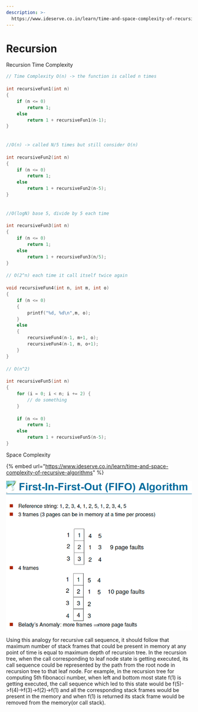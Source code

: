 ```yaml
---
description: >-
  https://www.ideserve.co.in/learn/time-and-space-complexity-of-recursive-algorithms
---
```


# Recursion

Recursion Time Complexity

```cpp
// Time Complexity O(n) -> the function is called n times

int recursiveFun1(int n)
{
    if (n <= 0)
        return 1;
    else
        return 1 + recursiveFun1(n-1);
}


//O(n) -> called N/5 times but still consider O(n)

int recursiveFun2(int n)
{
    if (n <= 0)
        return 1;
    else
        return 1 + recursiveFun2(n-5);
}


//O(logN) base 5, divide by 5 each time

int recursiveFun3(int n)
{
    if (n <= 0)
        return 1;
    else
        return 1 + recursiveFun3(n/5);
}

// O(2^n) each time it call itself twice again

void recursiveFun4(int n, int m, int o)
{
    if (n <= 0)
    {
        printf("%d, %d\n",m, o);
    }
    else
    {
        recursiveFun4(n-1, m+1, o);
        recursiveFun4(n-1, m, o+1);
    }
}

// O(n^2)

int recursiveFun5(int n)
{
    for (i = 0; i < n; i += 2) {
        // do something
    }

    if (n <= 0)
        return 1;
    else
        return 1 + recursiveFun5(n-5);
}

```

Space Complexity 

{% embed url="https://www.ideserve.co.in/learn/time-and-space-complexity-of-recursive-algorithms" %}

![](../.gitbook/assets/image%20%28152%29.png)

Using this analogy for recursive call sequence, it should follow that maximum number of stack frames that could be present in memory at any point of time is equal to maximum depth of recursion tree. In the recursion tree, when the call corresponding to leaf node state is getting executed, its call sequence could be represented by the path from the root node in recursion tree to that leaf node. For example, in the recursion tree for computing 5th fibonacci number, when left and bottom most state f\(1\) is getting executed, the call sequence which led to this state would be f\(5\)-&gt;f\(4\)-&gt;f\(3\)-&gt;f\(2\)-&gt;f\(1\) and all the corresponding stack frames would be present in the memory and when f\(1\) is returned its stack frame would be removed from the memory\(or call stack\).

